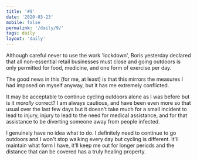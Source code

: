 ```yaml
---
title: '#9'
date: '2020-03-23'
mobile: false
permalink: '/daily/9/'
tags: daily
layout: 'daily'
---
```


Although careful never to use the work 'lockdown', Boris yesterday declared that all non-essential retail businesses must close and going outdoors is only permitted for food, medicine, and one form of exercise per day.

The good news in this (for me, at least) is that this mirrors the measures I had imposed on myself anyway, but it has me extremely conflicted.

It may be acceptable to continue cycling outdoors alone as I was before but is it _morally_ correct? I am always cautious, and have been even more so that usual over the last few days but it doesn't take much for a small incident to lead to injury, injury to lead to the need for medical assistance, and for that assistance to be diverting someone away from people infected.

I genuinely have no idea what to do. I definitely need to continue to go outdoors and I won't stop walking every day but cycling is different. It'll maintain what form I have, it'll keep me out for longer periods and the distance that can be covered has a truly healing property.
